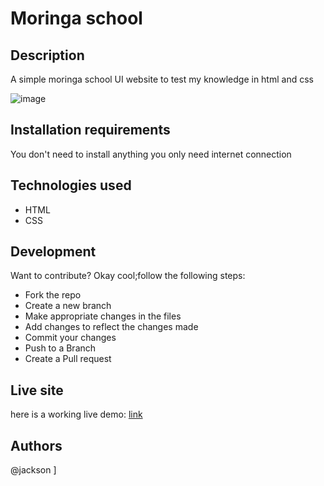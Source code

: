 # Moringa school
## Description
A simple moringa school UI website to test my knowledge in html and css

![image](./Assets/README.png)

## Installation requirements
You don't need to install anything you only need internet connection
## Technologies used
<ul>
   <li>HTML</li>
   <li>CSS</li>
</ul>

## Development
  Want to contribute? Okay cool;follow the following steps:
<ul>
   <li>Fork the repo</li>
   <li>Create a new branch</li>
   <li>Make appropriate changes in the files</li>
   <li>Add changes to reflect the changes made</li>
   <li>Commit your changes</li>
   <li>Push to a Branch</li>
   <li>Create a Pull request</li>
</ul>

## Live site
here is a working live demo: [link](https://jacksonohallo.github.io/Jackson-First-Moringa-IP/)
## Authors
@jackson
        ]